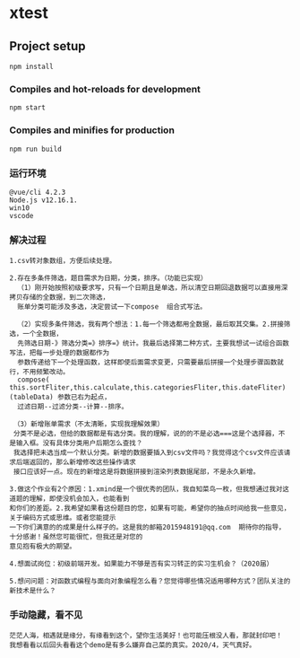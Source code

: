 # xtest

## Project setup
```
npm install
```

### Compiles and hot-reloads for development
```
npm start
```

### Compiles and minifies for production
```
npm run build
```

### 运行环境
```
@vue/cli 4.2.3 
Node.js v12.16.1.
win10 
vscode
```

### 解决过程
```
1.csv转对象数组，方便后续处理。

2.存在多条件筛选，题目需求为日期，分类，排序。（功能已实现）
  （1）刚开始按照初级要求写，只有一个日期且是单选，所以清空日期回退数据可以直接用深拷贝存储的全数据，到二次筛选，
  账单分类可能涉及多选，决定尝试一下compose  组合式写法。
  
  （2）实现多条件筛选，我有两个想法：1.每一个筛选都用全数据，最后取其交集。2.拼接筛选，一个全数据，
  先筛选日期-》筛选分类=》排序=》统计。我最后选择第二种方式，主要我想试一试组合函数写法，把每一步处理的数据都作为
  参数传递给下一个处理函数，这样即使后面需求变更，只需要最后拼接一个处理步骤函数就行，不用频繁改动。
  compose( this.sortFliter,this.calculate,this.categoriesFliter,this.dateFliter)(tableData) 参数已右为起点，
  过滤日期--过滤分类--计算--排序。
  
 （3）新增账单需求（不太清晰，实现我理解效果）
 分类不是必选，但给的数据都是有选分类。我的理解，说的的不是必选===这是个选择器，不是输入框。没有具体分类用户后期怎么查找？
 我选择把未选当成一个默认分类。新增的数据要插入到csv文件吗？我觉得这个csv文件应该请求后端返回的，那么新增修改这些操作请求
 接口应该好一点。现在的新增这是将数据拼接到渲染列表数据尾部，不是永久新增。

3.做这个作业有2个原因：1.xmind是一个很优秀的团队，我自知菜鸟一枚，但我想通过我对这道题的理解，即使没机会加入，也能看到
和你们的差距。2.我希望如果看这份题目的您，如果有可能，希望你的抽点时间给我一些意见，关于编码方式或思维。或者您能提示
一下你们满意的的成果是什么样子的。这是我的邮箱2015948191@qq.com  期待你的指导，十分感谢！虽然您可能很忙，但我还是对您的
意见抱有极大的期望。

4.想面试岗位：初级前端开发。如果能力不够是否有实习转正的实习生机会？（2020届）

5.想问问题：对函数式编程与面向对象编程怎么看？您觉得哪些情况适用哪种方式？团队关注的新技术是什么？

```



### 手动隐藏，看不见
```           
茫茫人海，相遇就是缘分，有缘看到这个，望你生活美好！也可能压根没人看，那就封印吧！
我想看看以后回头看看这个demo是有多么嫌弃自己菜的真实。2020/4，天气真好。


 
 
  

```

